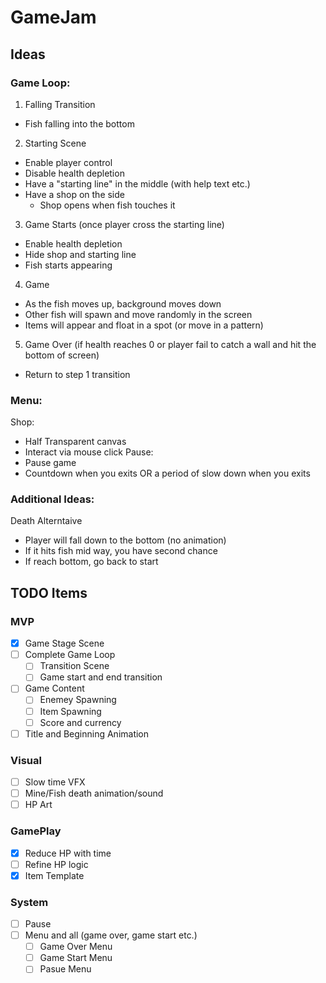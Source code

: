 # GameJam

## Ideas
### Game Loop:
1. Falling Transition 
  - Fish falling into the bottom
2. Starting Scene
  - Enable player control
  - Disable health depletion
  - Have a "starting line" in the middle (with help text etc.)
  - Have a shop on the side
	- Shop opens when fish touches it
3. Game Starts (once player cross the starting line)
  - Enable health depletion
  - Hide shop and starting line
  - Fish starts appearing
4. Game 
  - As the fish moves up, background moves down
  - Other fish will spawn and move randomly in the screen
  - Items will appear and float in a spot (or move in a pattern)
5. Game Over (if health reaches 0 or player fail to catch a wall and hit the bottom of screen)
  - Return to step 1 transition

### Menu:
Shop:
- Half Transparent canvas
- Interact via mouse click
Pause:
- Pause game
- Countdown when you exits OR a period of slow down when you exits

### Additional Ideas:
Death Alterntaive
  - Player will fall down to the bottom (no animation)
  - If it hits fish mid way, you have second chance
  - If reach bottom, go back to start

## TODO Items
### MVP
- [X] Game Stage Scene
- [ ] Complete Game Loop
  - [ ] Transition Scene
  - [ ] Game start and end transition
- [ ] Game Content
  - [ ] Enemey Spawning
  - [ ] Item Spawning
  - [ ] Score and currency
- [ ] Title and Beginning Animation
### Visual
- [ ] Slow time VFX
- [ ] Mine/Fish death animation/sound
- [ ] HP Art
### GamePlay
- [X] Reduce HP with time
- [ ] Refine HP logic
- [X] Item Template
### System
- [ ] Pause 
- [ ] Menu and all (game over, game start etc.)
  - [ ] Game Over Menu
  - [ ] Game Start Menu
  - [ ] Pasue Menu
